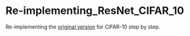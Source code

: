 # Re-implementing_ResNet_CIFAR_10

Re-implementing the [original version](https://arxiv.org/abs/1512.03385) for CIFAR-10 step by step.
